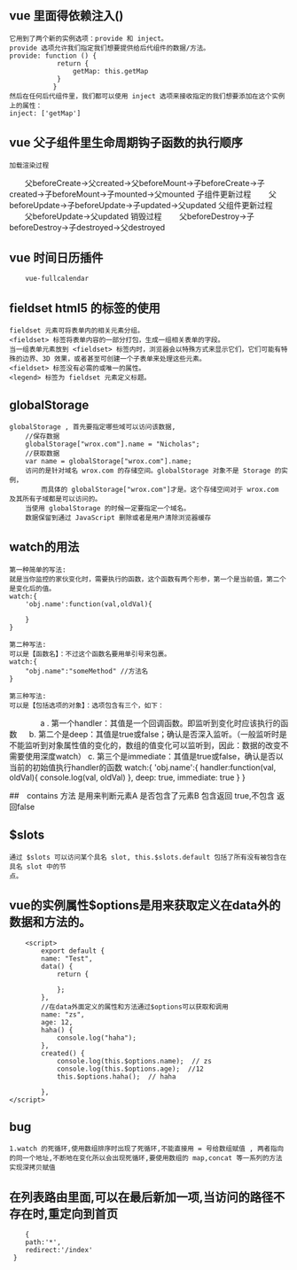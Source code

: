 ## vue 里面得依赖注入()
    它用到了两个新的实例选项：provide 和 inject。
    provide 选项允许我们指定我们想要提供给后代组件的数据/方法。
    provide: function () {
                return {
                    getMap: this.getMap
                }
               }
    然后在任何后代组件里，我们都可以使用 inject 选项来接收指定的我们想要添加在这个实例上的属性：
    inject: ['getMap']
## vue 父子组件里生命周期钩子函数的执行顺序
    加载渲染过程
　　父beforeCreate->父created->父beforeMount->子beforeCreate->子created->子beforeMount->子mounted->父mounted
    子组件更新过程
　　父beforeUpdate->子beforeUpdate->子updated->父updated
    父组件更新过程
　　父beforeUpdate->父updated
    销毁过程
　　父beforeDestroy->子beforeDestroy->子destroyed->父destroyed

##  vue 时间日历插件
        vue-fullcalendar

##  fieldset html5 的标签的使用
    fieldset 元素可将表单内的相关元素分组。
    <fieldset> 标签将表单内容的一部分打包，生成一组相关表单的字段。
    当一组表单元素放到 <fieldset> 标签内时，浏览器会以特殊方式来显示它们，它们可能有特殊的边界、3D 效果，或者甚至可创建一个子表单来处理这些元素。
    <fieldset> 标签没有必需的或唯一的属性。
    <legend> 标签为 fieldset 元素定义标题。

## globalStorage 
    globalStorage , 首先要指定哪些域可以访问该数据,
        //保存数据
        globalStorage["wrox.com"].name = "Nicholas";
        //获取数据
        var name = globalStorage["wrox.com"].name;
        访问的是针对域名 wrox.com 的存储空间。globalStorage 对象不是 Storage 的实例，
            而具体的 globalStorage["wrox.com"]才是。这个存储空间对于 wrox.com 及其所有子域都是可以访问的。
        当使用 globalStorage 的时候一定要指定一个域名。
        数据保留到通过 JavaScript 删除或者是用户清除浏览器缓存

## watch的用法
    第一种简单的写法:
    就是当你监控的家伙变化时，需要执行的函数，这个函数有两个形参，第一个是当前值，第二个是变化后的值。
    watch:{
        'obj.name':function(val,oldVal){

        }
    }

    第二种写法:
    可以是【函数名】：不过这个函数名要用单引号来包裹。
    watch:{
        "obj.name":"someMethod" //方法名
    }

    第三种写法:
    可以是【包括选项的对象】：选项包含有三个，如下：

　　　　a . 第一个handler：其值是一个回调函数。即监听到变化时应该执行的函数
    　  b. 第二个是deep：其值是true或false；确认是否深入监听。（一般监听时是不能监听到对象属性值的变化的，数组的值变化可以监听到，因此：数据的改变不需要使用深度watch）
        c. 第三个是immediate：其值是true或false，确认是否以当前的初始值执行handler的函数
    watch:{
        'obj.name':{
             handler:function(val, oldVal){
                console.log(val, oldVal)
            },
            deep: true,
            immediate: true
        }
    }

##　contains 方法
    是用来判断元素A 是否包含了元素B 包含返回 true,不包含 返回false

##  $slots

    通过 $slots 可以访问某个具名 slot, this.$slots.default 包括了所有没有被包含在具名 slot 中的节
    点。

## vue的实例属性$options是用来获取定义在data外的数据和方法的。
        <script>
            export default {
            name: "Test",
            data() {
                return {
                    
                };
            },
            //在data外面定义的属性和方法通过$options可以获取和调用
            name: "zs",
            age: 12,
            haha() {
                console.log("haha");
            },
            created() {  
                console.log(this.$options.name);  // zs
                console.log(this.$options.age);  //12
                this.$options.haha();  // haha
            
            },
    </script>

## bug
    1.watch 的死循环,使用数组排序时出现了死循环,不能直接用 = 号给数组赋值 , 两者指向的同一个地址,不断地在变化所以会出现死循环,要使用数组的 map,concat 等一系列的方法实现深拷贝赋值


## 在列表路由里面,可以在最后新加一项,当访问的路径不存在时,重定向到首页
        {
        path:'*',
        redirect:'/index'
     }
